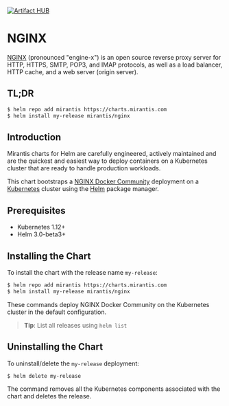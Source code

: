 [![Artifact HUB](https://img.shields.io/endpoint?url=https://artifacthub.io/badge/repository/mirantis-nginx)](https://artifacthub.io/packages/search?repo=mirantis-nginx)

# NGINX

[NGINX](https://nginx.org) (pronounced "engine-x") is an open source reverse proxy server for HTTP, HTTPS, SMTP, POP3, and IMAP protocols, as well as a load balancer, HTTP cache, and a web server (origin server).

## TL;DR

```bash
$ helm repo add mirantis https://charts.mirantis.com
$ helm install my-release mirantis/nginx
```

## Introduction

Mirantis charts for Helm are carefully engineered, actively maintained and are the quickest and easiest way to deploy containers on a Kubernetes cluster that are ready to handle production workloads.

This chart bootstraps a [NGINX Docker Community](https://github.com/nginxinc/docker-nginx) deployment on a [Kubernetes](http://kubernetes.io) cluster using the [Helm](https://helm.sh) package manager.

## Prerequisites

- Kubernetes 1.12+
- Helm 3.0-beta3+

## Installing the Chart

To install the chart with the release name `my-release`:

```bash
$ helm repo add mirantis https://charts.mirantis.com
$ helm install my-release mirantis/nginx
```

These commands deploy NGINX Docker Community on the Kubernetes cluster in the default configuration.

> **Tip**: List all releases using `helm list`

## Uninstalling the Chart

To uninstall/delete the `my-release` deployment:

```bash
$ helm delete my-release
```

The command removes all the Kubernetes components associated with the chart and deletes the release.

